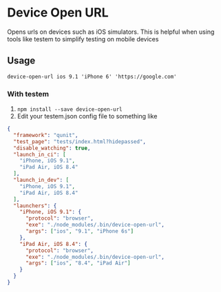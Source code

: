 # Device Open URL

Opens urls on devices such as iOS simulators. This is helpful when using tools like testem to simplify testing on mobile devices

## Usage
`device-open-url ios 9.1 'iPhone 6' 'https://google.com'`

### With testem

1. `npm install --save device-open-url`
2. Edit your testem.json config file to something like
```json
{
  "framework": "qunit",
  "test_page": "tests/index.html?hidepassed",
  "disable_watching": true,
  "launch_in_ci": [
    "iPhone, iOS 9.1",
    "iPad Air, iOS 8.4"
  ],
  "launch_in_dev": [
    "iPhone, iOS 9.1",
    "iPad Air, iOS 8.4"
  ],
  "launchers": {
    "iPhone, iOS 9.1": {
      "protocol": "browser",
      "exe": "./node_modules/.bin/device-open-url",
      "args": ["ios", "9.1", "iPhone 6s"]
    },
    "iPad Air, iOS 8.4": {
      "protocol": "browser",
      "exe": "./node_modules/.bin/device-open-url",
      "args": ["ios", "8.4", "iPad Air"]
    }
  }
}
```
